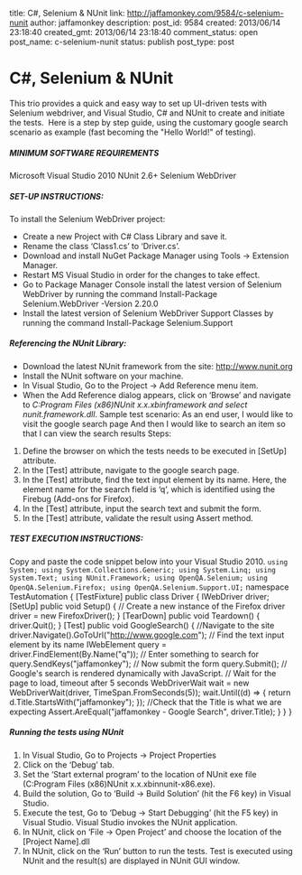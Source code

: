 title: C#, Selenium & NUnit
link: http://jaffamonkey.com/9584/c-selenium-nunit
author: jaffamonkey
description: 
post_id: 9584
created: 2013/06/14 23:18:40
created_gmt: 2013/06/14 23:18:40
comment_status: open
post_name: c-selenium-nunit
status: publish
post_type: post

# C#, Selenium & NUnit

This trio provides a quick and easy way to set up UI-driven tests with Selenium webdriver, and Visual Studio, C# and NUnit to create and initiate the tests.  Here is a step by step guide, using the customary google search scenario as example (fast becoming the "Hello World!" of testing).

##### MINIMUM SOFTWARE REQUIREMENTS

Microsoft Visual Studio 2010 NUnit 2.6+ Selenium WebDriver 

##### SET-UP INSTRUCTIONS:

To install the Selenium WebDriver project: 

  * Create a new Project with C# Class Library and save it.
  * Rename the class ‘Class1.cs’ to ‘Driver.cs’.
  * Download and install NuGet Package Manager using Tools -> Extension Manager.
  * Restart MS Visual Studio in order for the changes to take effect.
  * Go to Package Manager Console install the latest version of Selenium WebDriver by running the command Install-Package Selenium.WebDriver -Version 2.20.0
  * Install the latest version of Selenium WebDriver Support Classes by running the command Install-Package Selenium.Support

##### Referencing the NUnit Library:

  * Download the latest NUnit framework from the site: http://www.nunit.org
  * Install the NUnit software on your machine.
  * In Visual Studio, Go to the Project -> Add Reference menu item.
  * When the Add Reference dialog appears, click on ‘Browse’ and navigate to _C:Program Files (x86)NUnit x.x.xbinframework and select nunit.framework.dll_.
Sample test scenario: As an end user, I would like to visit the google search page And then I would like to search an item so that I can view the search results Steps: 
  1. Define the browser on which the tests needs to be executed in [SetUp] attribute.
  2. In the [Test] attribute, navigate to the google search page.
  3. In the [Test] attribute, find the text input element by its name. Here, the element name for the search field is ‘q’, which is identified using the Firebug (Add-ons for Firefox).
  4. In the [Test] attribute, input the search text and submit the form.
  5. In the [Test] attribute, validate the result using Assert method.

##### TEST EXECUTION INSTRUCTIONS:

Copy and paste the code snippet below into your Visual Studio 2010. `using System; using System.Collections.Generic; using System.Linq; using System.Text; using NUnit.Framework; using OpenQA.Selenium; using OpenQA.Selenium.Firefox; using OpenQA.Selenium.Support.UI;` namespace TestAutomation { [TestFixture] public class Driver { IWebDriver driver; [SetUp] public void Setup() { // Create a new instance of the Firefox driver driver = new FirefoxDriver(); } [TearDown] public void Teardown() { driver.Quit(); } [Test] public void GoogleSearch() { //Navigate to the site driver.Navigate().GoToUrl("http://www.google.com"); // Find the text input element by its name IWebElement query = driver.FindElement(By.Name("q")); // Enter something to search for query.SendKeys("jaffamonkey"); // Now submit the form query.Submit(); // Google's search is rendered dynamically with JavaScript. // Wait for the page to load, timeout after 5 seconds WebDriverWait wait = new WebDriverWait(driver, TimeSpan.FromSeconds(5)); wait.Until((d) => { return d.Title.StartsWith("jaffamonkey"); }); //Check that the Title is what we are expecting Assert.AreEqual("jaffamonkey - Google Search", driver.Title); } } }

##### Running the tests using NUnit

  1. In Visual Studio, Go to Projects -> Project Properties
  2. Click on the ‘Debug’ tab.
  3. Set the ‘Start external program’ to the location of NUnit exe file (C:Program Files (x86)NUnit x.x.xbinnunit-x86.exe).
  4. Build the solution, Go to ‘Build -> Build Solution’ (hit the F6 key) in Visual Studio.
  5. Execute the test, Go to ‘Debug -> Start Debugging’ (hit the F5 key) in Visual Studio. Visual Studio invokes the NUnit application.
  6. In NUnit, click on ‘File -> Open Project’ and choose the location of the [Project Name].dll
  7. In NUnit, click on the ‘Run’ button to run the tests.
Test is executed using NUnit and the result(s) are displayed in NUnit GUI window.